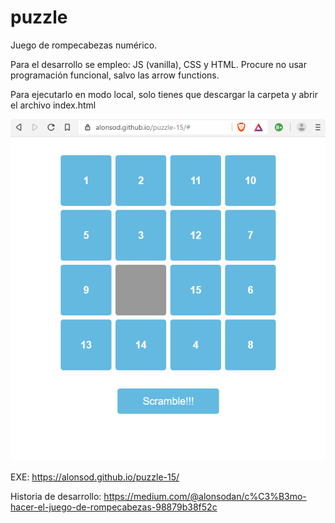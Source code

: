 
# puzzle

Juego de rompecabezas numérico.

Para el desarrollo se empleo: JS (vanilla), CSS y HTML. Procure no usar programación funcional, salvo las arrow functions.

Para ejecutarlo en modo local, solo tienes que descargar la carpeta y abrir el archivo index.html

![alt text][img-puzzle]

[img-puzzle]: https://github.com/alonsod/puzzle-15/blob/master/captura-puzzle-15.PNG "puzzle"


EXE: https://alonsod.github.io/puzzle-15/

Historia de desarrollo:
   https://medium.com/@alonsodan/c%C3%B3mo-hacer-el-juego-de-rompecabezas-98879b38f52c
   
 
